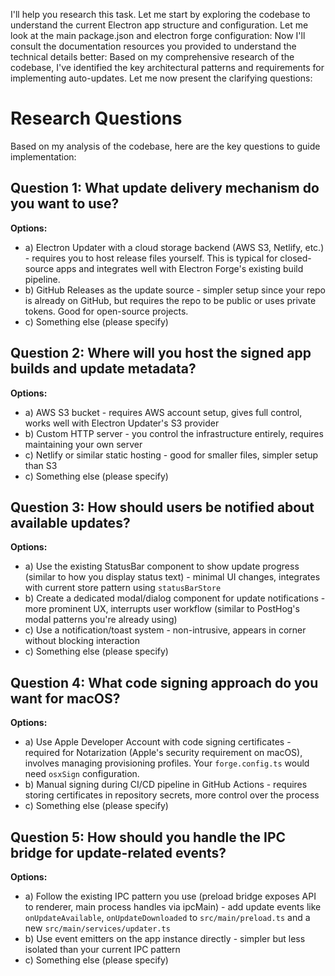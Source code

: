 I'll help you research this task. Let me start by exploring the codebase to understand the current Electron app structure and configuration.
Let me look at the main package.json and electron forge configuration:
Now I'll consult the documentation resources you provided to understand the technical details better:
Based on my comprehensive research of the codebase, I've identified the key architectural patterns and requirements for implementing auto-updates. Let me now present the clarifying questions:
# Research Questions

Based on my analysis of the codebase, here are the key questions to guide implementation:

## Question 1: What update delivery mechanism do you want to use?

**Options:**
- a) Electron Updater with a cloud storage backend (AWS S3, Netlify, etc.) - requires you to host release files yourself. This is typical for closed-source apps and integrates well with Electron Forge's existing build pipeline.
- b) GitHub Releases as the update source - simpler setup since your repo is already on GitHub, but requires the repo to be public or uses private tokens. Good for open-source projects.
- c) Something else (please specify)

## Question 2: Where will you host the signed app builds and update metadata?

**Options:**
- a) AWS S3 bucket - requires AWS account setup, gives full control, works well with Electron Updater's S3 provider
- b) Custom HTTP server - you control the infrastructure entirely, requires maintaining your own server
- c) Netlify or similar static hosting - good for smaller files, simpler setup than S3
- c) Something else (please specify)

## Question 3: How should users be notified about available updates?

**Options:**
- a) Use the existing StatusBar component to show update progress (similar to how you display status text) - minimal UI changes, integrates with current store pattern using `statusBarStore`
- b) Create a dedicated modal/dialog component for update notifications - more prominent UX, interrupts user workflow (similar to PostHog's modal patterns you're already using)
- c) Use a notification/toast system - non-intrusive, appears in corner without blocking interaction
- c) Something else (please specify)

## Question 4: What code signing approach do you want for macOS?

**Options:**
- a) Use Apple Developer Account with code signing certificates - required for Notarization (Apple's security requirement on macOS), involves managing provisioning profiles. Your `forge.config.ts` would need `osxSign` configuration.
- b) Manual signing during CI/CD pipeline in GitHub Actions - requires storing certificates in repository secrets, more control over the process
- c) Something else (please specify)

## Question 5: How should you handle the IPC bridge for update-related events?

**Options:**
- a) Follow the existing IPC pattern you use (preload bridge exposes API to renderer, main process handles via ipcMain) - add update events like `onUpdateAvailable`, `onUpdateDownloaded` to `src/main/preload.ts` and a new `src/main/services/updater.ts`
- b) Use event emitters on the app instance directly - simpler but less isolated than your current IPC pattern
- c) Something else (please specify)